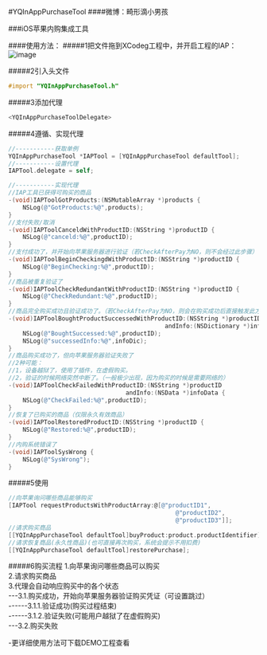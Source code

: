 #YQInAppPurchaseTool
####微博：畸形滴小男孩

###iOS苹果内购集成工具


####使用方法：
#####1把文件拖到XCodeg工程中，并开启工程的IAP：
 ![image](https://github.com/976431yang/YQInAppPurchaseTool/blob/master/DEMO/ScreenShot/ScrrenShot01.png)

#####2引入头文件
```Objective-C
#import "YQInAppPurchaseTool.h"
```
#####3添加代理
```Objective-C
<YQInAppPurchaseToolDelegate>
```
#####4遵循、实现代理
```Objective-C
//-----------获取单例
YQInAppPurchaseTool *IAPTool = [YQInAppPurchaseTool defaultTool];
//-----------设置代理
IAPTool.delegate = self;

//-----------实现代理
//IAP工具已获得可购买的商品
-(void)IAPToolGotProducts:(NSMutableArray *)products {
    NSLog(@"GotProducts:%@",products);
}
//支付失败/取消
-(void)IAPToolCanceldWithProductID:(NSString *)productID {
    NSLog(@"canceld:%@",productID);
}
//支付成功了，并开始向苹果服务器进行验证（若CheckAfterPay为NO，则不会经过此步骤）
-(void)IAPToolBeginCheckingdWithProductID:(NSString *)productID {
    NSLog(@"BeginChecking:%@",productID);
}
//商品被重复验证了
-(void)IAPToolCheckRedundantWithProductID:(NSString *)productID {
    NSLog(@"CheckRedundant:%@",productID);
}
//商品完全购买成功且验证成功了。（若CheckAfterPay为NO，则会在购买成功后直接触发此方法）
-(void)IAPToolBoughtProductSuccessedWithProductID:(NSString *)productID
                                            andInfo:(NSDictionary *)infoDic {
    NSLog(@"BoughtSuccessed:%@",productID);
    NSLog(@"successedInfo:%@",infoDic);
}
//商品购买成功了，但向苹果服务器验证失败了
//2种可能：
//1，设备越狱了，使用了插件，在虚假购买。
//2，验证的时候网络突然中断了。（一般极少出现，因为购买的时候是需要网络的）
-(void)IAPToolCheckFailedWithProductID:(NSString *)productID
                                 andInfo:(NSData *)infoData {
    NSLog(@"CheckFailed:%@",productID);
}
//恢复了已购买的商品（仅限永久有效商品）
-(void)IAPToolRestoredProductID:(NSString *)productID {
    NSLog(@"Restored:%@",productID);
}
//内购系统错误了
-(void)IAPToolSysWrong {
    NSLog(@"SysWrong");
}
```
#####5使用
```Objective-C
//向苹果询问哪些商品能够购买
[IAPTool requestProductsWithProductArray:@[@"productID1",
                                               @"productID2",
                                               @"productID3"]];
//请求购买商品
[[YQInAppPurchaseTool defaultTool]buyProduct:product.productIdentifier];  
//请求恢复商品(永久性商品)(也可直接再次购买，系统会提示不用扣费)
[[YQInAppPurchaseTool defaultTool]restorePurchase];
```

#####6购买流程
1.向苹果询问哪些商品可以购买<br> 
2.请求购买商品<br> 
3.代理会自动响应购买中的各个状态<br> 
---3.1.购买成功，开始向苹果服务器验证购买凭证（可设置跳过）<br> 
------3.1.1.验证成功(购买过程结束)<br> 
------3.1.2.验证失败(可能用户越狱了在虚假购买)<br> 
---3.2.购买失败<br> 

-更详细使用方法可下载DEMO工程查看

